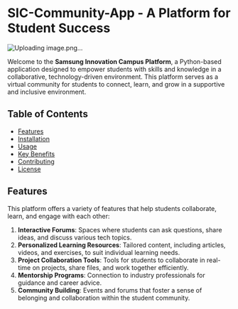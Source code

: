 # SIC-Community-App -  A Platform for Student Success
![Uploading image.png…]()

Welcome to the **Samsung Innovation Campus Platform**, a Python-based application designed to empower students with skills and knowledge in a collaborative, technology-driven environment. This platform serves as a virtual community for students to connect, learn, and grow in a supportive and inclusive environment.

## Table of Contents
- [Features](#features)
- [Installation](#installation)
- [Usage](#usage)
- [Key Benefits](#key-benefits)
- [Contributing](#contributing)
- [License](#license)

## Features

This platform offers a variety of features that help students collaborate, learn, and engage with each other:

1. **Interactive Forums**: Spaces where students can ask questions, share ideas, and discuss various tech topics.
2. **Personalized Learning Resources**: Tailored content, including articles, videos, and exercises, to suit individual learning needs.
3. **Project Collaboration Tools**: Tools for students to collaborate in real-time on projects, share files, and work together efficiently.
4. **Mentorship Programs**: Connection to industry professionals for guidance and career advice.
5. **Community Building**: Events and forums that foster a sense of belonging and collaboration within the student community.
